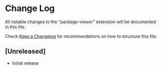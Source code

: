 # Change Log

All notable changes to the "package-viewer" extension will be documented in this file.

Check [Keep a Changelog](http://keepachangelog.com/) for recommendations on how to structure this file.

## [Unreleased]

- Initial release